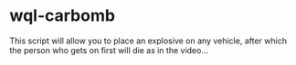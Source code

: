 # wql-carbomb
This script will allow you to place an explosive on any vehicle, after which the person who gets on first will die as in the video... 

